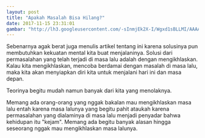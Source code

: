 ```yaml
---
layout: post
title: "Apakah Masalah Bisa Hilang?"
date: 2017-11-15 23:31:01
gambar: "http://lh3.googleusercontent.com/-sInmjEk2X-I/Wgxd1sBLLMI/AAAAAAAACsw/2FAikx1_fOUZ60tfi3VmcfQq11PP2D1GACLcBGAs/h120/Low-self-esteem.jpg"
---
```


Sebenarnya agak berat juga menulis artikel tentang ini karena solusinya pun membutuhkan kekuatan mental kita buat menjalaninya. Solusi dari permasalahan yang telah terjadi di masa lalu adalah dengan mengikhlaskan. Kalau kita mengikhlaskan, mencoba berdamai dengan masalah di masa lalu, maka kita akan menyiapkan diri kita untuk menjalani hari ini dan masa depan.

Teorinya begitu mudah namun banyak dari kita yang menolaknya.

Memang ada orang-orang yang nggak bakalan mau mengikhlaskan masa lalu entah karena masa lalunya yang begitu pahit ataukah karena permasalahan yang dialaminya di masa lalu menjadi penyadar bahwa kehidupan itu "kejam". Memang ada begitu banyak alasan hingga seseorang nggak mau mengikhlaskan masa lalunya.